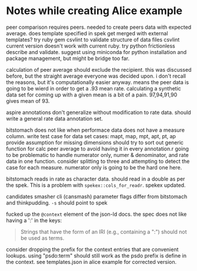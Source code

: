 # Notes while creating Alice example

peer comparison requires peers.
needed to create peers data with expected average.
does template specified in spek get merged with external templates?
try ruby gem csvlint to validate structure of data files
csvlint current version doesn't work with current ruby.
try python frictionless describe and validate.
suggest using miniconda for python installation and package management, but might be bridge too far.

calculation of peer average should exclude the recipient.
  this was discussed before, but the straight average everyone was decided upon.
  i don't recall the reasons, but it's computationally easier anyway.
  means the peer data is going to be wierd in order to get a .93 mean rate.
  calculating a synthetic data set for coming up with a given mean is a bit of a pain.
  97,94,91,90 gives mean of 93.

aspire annotations don't generalize without modification to rate data.
should write a general rate data annotation set.

bitstomach does not like when performace data does not have a measure column.
  write test case for data set cases: mapt, map, mpt, apt, pt, ap
  provide assumption for missing dimensions
should try to sort out generic function for calc peer average to avoid having it in every annotation.r
  going to be problematic to handle numerator only, numer & denominator, and rate data in one function.
  consider splitting to three and attempting to detect the case for each measure.
  numerator only is going to be the hard one here.

bitstomach reads in rate as character data.
  should read in a double as per the spek. This is a problem with `spekex::cols_for_readr`.
  spekex updated.

candidates smasher cli (cansmash) parameter flags differ from bitstomach and thinkpudding.
  `-s` should point to spek

fucked up the `@context` element of the json-ld docs.
  the spec does not like having a ':' in the keys:

  >  Strings that have the form of an IRI (e.g., containing a ":") should not be used as terms.

  consider dropping the prefix for the context entries that are convenient lookups.
  using "psdo:term" should still work as the psdo prefix is define in the context.
  see templates.json in alice example for corrected version.
